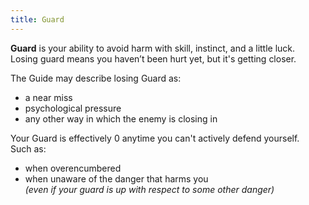 ```yaml
---
title: Guard
---
```


**Guard** is your ability to avoid harm with skill, instinct, and a little
luck.  
Losing guard means you haven’t been hurt yet, but it's getting closer.

The Guide may describe losing Guard as:

-   a near miss
-   psychological pressure
-   any other way in which the enemy is closing in

Your Guard is effectively 0 anytime you can't actively defend yourself.  
Such as:

-   when overencumbered
-   when unaware of the danger that harms you  
    _(even if your guard is up with respect to some other danger)_
